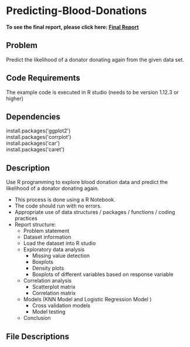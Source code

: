  # Predicting-Blood-Donations
**To see the final report, please click here: [Final Report](https://rpubs.com/Joyce-Gu/571493)**

## Problem 
Predict the likelihood of a donator donating again from the given data set. 

## Code Requirements 
The example code is executed in R studio (needs to be version 1.12.3 or higher)

## Dependencies 

install.packages('ggplot2')  
install.packages('corrplot')  
install.packages('car')  
install.packages('caret')  

## Description 
Use R programming to explore blood donation data and predict the likelihood of a donator donating again. 

* This process is done using a R Notebook. 
* The code should run with no errors.
* Appropriate use of data structures / packages / functions / coding practices 
* Report structure: 
    * Problem statement 
    * Dataset information 
    * Load the dataset into R studio 
    * Exploratory data analysis 
      - Missing value detection 
      - Boxplots
      - Density plots
      - Boxplots of different variables based on response variable 
    * Correlation analysis 
      - Scatterplot matrix 
      - Correlation matrix 
    * Models (KNN Model and Logistic Regression Model )
      - Cross validation models  
      - Model testing 
    * Conclusion 

## File Descriptions
